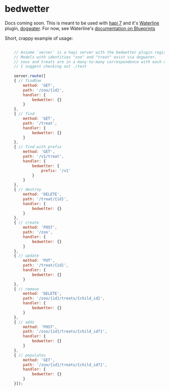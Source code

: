 bedwetter
===
Docs coming soon.  This is meant to be used with [hapi 7](1=https://github.com/hapijs/hapi) and it's [Waterline](https://github.com/balderdashy/waterline) plugin, [dogwater](https://github.com/devinivy/dogwater).
For now, see Waterline's [documentation on Blueprints](http://sailsjs.org/#/documentation/reference/blueprint-api)

Short, crappy example of usage:
```javascript
    
    // Assume `server` is a hapi server with the bedwetter plugin registered.
    // Models with identities "zoo" and "treat" exist via dogwater.
    // zoos and treats are in a many-to-many correspondence with each other.
    // I suggest checking out ./test
    
    server.route([
    { // findOne
        method: 'GET',
        path: '/zoo/{id}',
        handler: {
            bedwetter: {}
        }
    },
    { // find
        method: 'GET',
        path: '/treat',
        handler: {
            bedwetter: {}
        }
    },
    { // find with prefix
        method: 'GET',
        path: '/v1/treat',
        handler: {
            bedwetter: {
                prefix: '/v1'
            }
        }
    },
    { // destroy
        method: 'DELETE',
        path: '/treat/{id}',
        handler: {
            bedwetter: {}
        }
    },
    { // create
        method: 'POST',
        path: '/zoo',
        handler: {
            bedwetter: {}
        }
    },
    { // update
        method: 'PUT',
        path: '/treat/{id}',
        handler: {
            bedwetter: {}
        }
    },
    { // remove
        method: 'DELETE',
        path: '/zoo/{id}/treats/{child_id}',
        handler: {
            bedwetter: {}
        }
    },
    { // adds
        method: 'POST',
        path: '/zoo/{id}/treats/{child_id?}',
        handler: {
            bedwetter: {}
        }
    },
    { // populates
        method: 'GET',
        path: '/zoo/{id}/treats/{child_id?}',
        handler: {
            bedwetter: {}
        }
    }]);
```